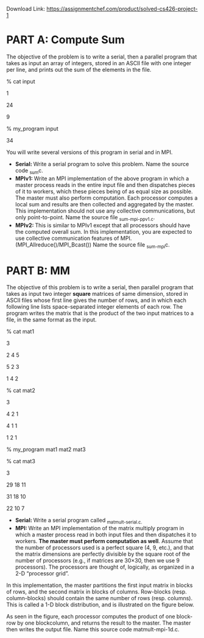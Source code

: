 Download Link: https://assignmentchef.com/product/solved-cs426-project-1
<br>
<h1>PART A: Compute Sum</h1>

The objective of the problem is to write a serial, then a parallel program that takes as input an array of integers, stored in an ASCII file with one integer per line, and prints out the sum of the elements in the file.




% cat input

1

24

9

% my_program input

34




You will write several versions of this program in serial and in MPI.




<ul>

 <li><strong>Serial: </strong>Write a serial program to solve this problem. Name the source code <sub>sum</sub>c.</li>

 <li><strong>MPIv1: </strong>Write an MPI implementation of the above program in which a master process reads in the entire input file and then dispatches pieces of it to workers, which these pieces being of as equal size as possible. The master must also perform computation. Each processor computes a local sum and results are then collected and aggregated by the master. This implementation should not use any collective communications, but only point-to-point. Name the source file <sub>sum-mpi-ppv1.c</sub>.</li>

 <li><strong>MPIv2: </strong>This is similar to MPIv1 except that all processors should have the computed overall sum. In this implementation, you are expected to use collective communication features of MPI.(MPI_Allreduce()/MPI_Bcast()) Name the source file <sub>sum-mpi</sub>c.</li>

</ul>

<h1>PART B: MM <sub> </sub></h1>

The objective of this problem is to write a serial, then parallel program that takes as input two integer <strong>square</strong> matrices of same dimension, stored in ASCII files whose first line gives the number of rows, and in which each following line lists space-separated integer elements of each row. The program writes the matrix that is the product of the two input matrices to a file, in the same format as the input.




% cat mat1

3

2 4 5

5 2 3

1 4 2

% cat mat2

3

4 2 1

4 1 1

1 2 1

% my_program mat1 mat2 mat3

% cat mat3

3

29 18 11

31 18 10

22 10 7




<ul>

 <li><strong>Serial: </strong>Write a serial program called <sub>matmult-serial.c.</sub></li>

 <li><strong>MPI: </strong>Write an MPI implementation of the matrix multiply program in which a master process read in both input files and then dispatches it to workers. <strong>The master must perform computation as well</strong>. Assume that the number of processors used is a perfect square (4, 9, etc.), and that the matrix dimensions are perfectly divisible by the square root of the number of processors (e.g., if matrices are 30×30, then we use 9 processors). The processors are thought of, logically, as organized in a 2-D “processor grid”.</li>

</ul>

In this implementation, the master partitions the first input matrix in blocks of rows, and the second matrix in blocks of columns. Row-blocks (resp. column-blocks) should contain the same number of rows (resp. columns). This is called a 1-D block distribution, and is illustrated on the figure below.




As seen in the figure, each processor computes the product of one block-row by one blockcolumn, and returns the result to the master. The master then writes the output file. Name this source code matmult-mpi-1d.c.







<strong>          </strong>